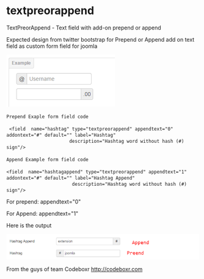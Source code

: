 textpreorappend
===============
TextPreorAppend  - Text field with add-on prepend or append

Expected design from twitter bootstrap for Prepend or Append add on text field as custom form field for joomla

![addontextfieldtwitterbootstrap](https://raw.githubusercontent.com/manchumahara/textpreorappend/master/screenshot-1.png "Examle addon text field using twitter bootstrap")

```
Prepend Exaple form field code

 <field  name="hashtag" type="textpreorappend" appendtext="0" addontext="#" default="" label="Hashtag"
                       description="Hashtag word without hash (#) sign"/>

Append Example form field code

<field  name="hashtagappend" type="textpreorappend" appendtext="1" addontext="#" default="" label="Hashtag Append"
                        description="Hashtag word without hash (#) sign"/>
```

For prepend:
 appendtext="0"
 
For Append:
 appendtext="1"

Here is the output

![Screenshot2](https://raw.githubusercontent.com/manchumahara/textpreorappend/master/screenshot-2.png)


From the guys of team Codeboxr http://codeboxr.com
